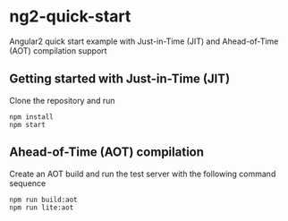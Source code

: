 # ng2-quick-start
Angular2 quick start example with Just-in-Time (JIT) and Ahead-of-Time (AOT) compilation support

## Getting started with Just-in-Time (JIT)
Clone the repository and run

```
npm install
npm start
```

## Ahead-of-Time (AOT) compilation
Create an AOT build and run the test server with the following command sequence
```
npm run build:aot
npm run lite:aot
```
